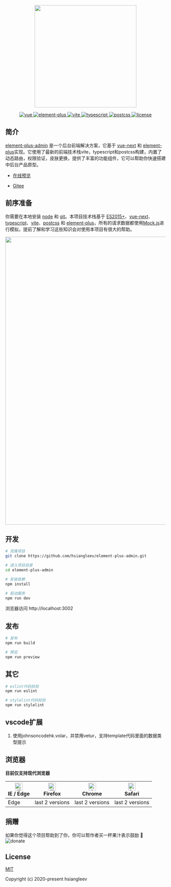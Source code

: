 <p align="center">
  <img width="320" src="https://images.hsianglee.cn/elementPlusAdmin/title.png">
</p>

<p align="center">
    <a href="https://github.com/vuejs/vue-next">
        <img src="https://img.shields.io/badge/vue3-3.0.7-brightgreen.svg" alt="vue">
    </a>
    <a href="https://github.com/element-plus/element-plus">
        <img src="https://img.shields.io/badge/elementPlus-1.0.2beta.35-brightgreen.svg" alt="element-plus">
    </a>
    <a href="https://github.com/vitejs/vite">
        <img src="https://img.shields.io/badge/vite-2.1.2-brightgreen.svg" alt="vite">
    </a>
    <a href="https://github.com/microsoft/TypeScript">
        <img src="https://img.shields.io/badge/typescript-4.1.3-brightgreen.svg" alt="typescript">
    </a>
    <a href="https://github.com/postcss/postcss">
        <img src="https://img.shields.io/badge/postcss-8.2.2-brightgreen.svg" alt="postcss">
    </a>
    <a href="https://github.com/hsiangleev/element-plus-admin/blob/master/LICENSE">
        <img src="https://img.shields.io/github/license/mashape/apistatus.svg" alt="license">
    </a>
</p>

## 简介

[element-plus-admin](https://github.com/hsiangleev/element-plus-admin)
是一个后台前端解决方案，它基于 [vue-next](https://github.com/vuejs/vue-next)
和 [element-plus](https://github.com/element-plus/element-plus)实现。它使用了最新的前端技术栈vite，typescript和postcss构建，内置了
动态路由，权限验证，皮肤更换，提供了丰富的功能组件，它可以帮助你快速搭建中后台产品原型。

- [在线预览](https://element-plus-admin.hsianglee.cn/)

- [Gitee](https://gitee.com/hsiangleev/element-plus-admin)

## 前序准备

你需要在本地安装 [node](http://nodejs.org/)
和 [git](https://git-scm.com/)。本项目技术栈基于 [ES2015+](http://es6.ruanyifeng.com/)、[vue-next](https://github.com/vuejs/vue-next)、[typescript](https://github.com/microsoft/TypeScript)、[vite](https://github.com/vitejs/vite)、[postcss](https://github.com/postcss/postcss)
和 [element-plus](https://github.com/element-plus/element-plus)，所有的请求数据都使用[Mock.js](https://github.com/nuysoft/Mock)进行模拟，提前了解和学习这些知识会对使用本项目有很大的帮助。

<p align="center">
    <img width="900" src="https://images.hsianglee.cn/elementPlusAdmin/element-plus-admin.png">
</p>

## 开发

```bash
# 克隆项目
git clone https://github.com/hsiangleev/element-plus-admin.git

# 进入项目目录
cd element-plus-admin

# 安装依赖
npm install

# 启动服务
npm run dev
```

浏览器访问 http://localhost:3002

## 发布

```bash
# 发布
npm run build

# 预览
npm run preview
```

## 其它

```bash
# eslint代码校验
npm run eslint

# stylelint代码校验
npm run stylelint
```

## vscode扩展

1. 使用johnsoncodehk.volar，并禁用vetur，支持template代码里面的数据类型提示

## 浏览器

**目前仅支持现代浏览器**

| [<img src="https://raw.githubusercontent.com/alrra/browser-logos/master/src/edge/edge_48x48.png" alt="IE / Edge" width="24px" height="24px" />](https://godban.github.io/browsers-support-badges/)</br>IE / Edge | [<img src="https://raw.githubusercontent.com/alrra/browser-logos/master/src/firefox/firefox_48x48.png" alt="Firefox" width="24px" height="24px" />](https://godban.github.io/browsers-support-badges/)</br>Firefox | [<img src="https://raw.githubusercontent.com/alrra/browser-logos/master/src/chrome/chrome_48x48.png" alt="Chrome" width="24px" height="24px" />](https://godban.github.io/browsers-support-badges/)</br>Chrome | [<img src="https://raw.githubusercontent.com/alrra/browser-logos/master/src/safari/safari_48x48.png" alt="Safari" width="24px" height="24px" />](https://godban.github.io/browsers-support-badges/)</br>Safari |
| --------- | --------- | --------- | --------- |
| Edge | last 2 versions | last 2 versions | last 2 versions |

## 捐赠

如果你觉得这个项目帮助到了你，你可以帮作者买一杯果汁表示鼓励 :tropical_drink:</br>
![donate](https://images.hsianglee.cn/pay.png?v=0.0.1)

## License

[MIT](https://github.com/hsiangleev/element-plus-admin/blob/master/LICENSE)

Copyright (c) 2020-present hsiangleev
